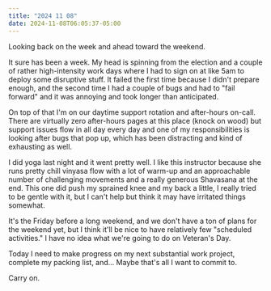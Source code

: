 ```yaml
---
title: "2024 11 08"
date: 2024-11-08T06:05:37-05:00
---
```


Looking back on the week and ahead toward the weekend.

It sure has been a week. My head is spinning from the election and a couple of
rather high-intensity work days where I had to sign on at like 5am to deploy
some disruptive stuff. It failed the first time because I didn't prepare enough,
and the second time I had a couple of bugs and had to "fail forward" and it was
annoying and took longer than anticipated.

On top of that I'm on our daytime support rotation and after-hours on-call.
There are virtually zero after-hours pages at this place (knock on wood) but
support issues flow in all day every day and one of my responsibilities is
looking after bugs that pop up, which has been distracting and kind of
exhausting as well.

I did yoga last night and it went pretty well. I like this instructor because
she runs pretty chill vinyasa flow with a lot of warm-up and an approachable
number of challenging movements and a really generous Shavasana at the end. This
one did push my sprained knee and my back a little, I really tried to be gentle
with it, but I can't help but think it may have irritated things somewhat.

It's the Friday before a long weekend, and we don't have a ton of plans for the
weekend yet, but I think it'll be nice to have relatively few "scheduled
activities." I have no idea what we're going to do on Veteran's Day.

Today I need to make progress on my next substantial work project, complete my
packing list, and... Maybe that's all I want to commit to.

Carry on.
